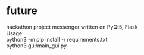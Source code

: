 # future
hackathon project
messenger written on PyQt5, Flask       
Usage:     
python3 -m pip install -r requirements.txt       
python3 gui/main_gui.py    
